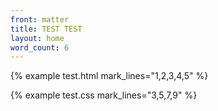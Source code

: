 ```yaml
---
front: matter
title: TEST TEST
layout: home
word_count: 6
---
```

{% example test.html mark_lines="1,2,3,4,5" %}

{% example test.css mark_lines="3,5,7,9" %}
